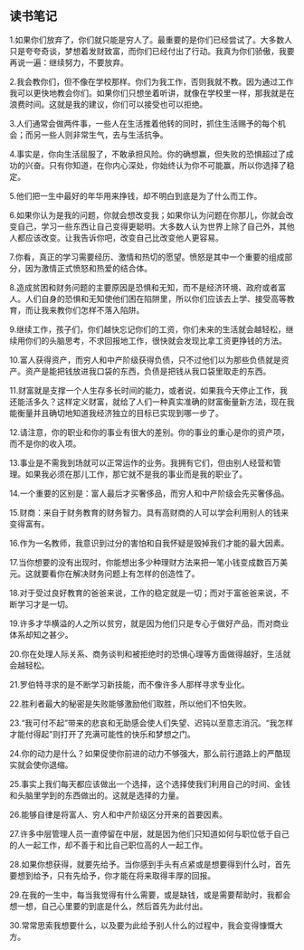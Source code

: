 ## 读书笔记

1.如果你们放弃了，你们就只能是穷人了。最重要的是你们已经尝试了。大多数人只是夸夸奇谈，梦想着发财致富，而你们已经付出了行动。我真为你们骄傲，我要再说一遍：继续努力，不要放弃。

2.我会教你们，但不像在学校那样。你们为我工作，否则我就不教。因为通过工作我可以更快地教会你们。如果你们只想坐着听讲，就像在学校里一样，那我就是在浪费时间。这就是我的建议，你们可以接受也可以拒绝。

3.人们通常会做两件事，一些人在生活推着他转的同时，抓住生活赐予的每个机会；而另一些人则非常生气，去与生活抗争。

4.事实是，你向生活屈服了，不敢承担风险。你的确想赢，但失败的恐惧超过了成功的兴奋。只有你知道，在你内心深处，你始终认为你不可能赢，所以你选择了稳定。

5.他们把一生中最好的年华用来挣钱，却不明白到底是为了什么而工作。

6.如果你认为是我的问题，你就会想改变我；如果你认为问题在你那儿，你就会改变自己，学习一些东西让自己变得更聪明。大多数人认为世界上除了自己外，其他人都应该改变。让我告诉你吧，改变自己比改变他人更容易。

7.你看，真正的学习需要经历、激情和热切的愿望。愤怒是其中一个重要的组成部分，因为激情正式愤怒和热爱的结合体。

8.造成贫困和财务问题的主要原因是恐惧和无知，而不是经济环境、政府或者富人。人们自身的恐惧和无知使他们困在陷阱里，所以你们应该去上学、接受高等教育，而让我来教你们怎样不落入陷阱。

9.继续工作，孩子们，你们越快忘记你们的工资，你们未来的生活就会越轻松，继续用你们的头脑思考，不求回报地工作，很快就会发现比拿工资更挣钱的方法。

10.富人获得资产，而穷人和中产阶级获得负债，只不过他们以为那些负债就是资产。资产是能把钱放进我口袋的东西，负债是把钱从我口袋里取走的东西。

11.财富就是支撑一个人生存多长时间的能力，或者说，如果我今天停止工作，我还能活多久？这样定义财富，就给了人们一种真实准确的财富衡量新方法，现在我能衡量并且确切地知道我经济独立的目标已实现到哪一步了。

12.请注意，你的职业和你的事业有很大的差别。你的事业的重心是你的资产项，而不是你的收入项。

13.事业是不需我到场就可以正常运作的业务。我拥有它们，但由别人经营和管理。如果我必须在那儿工作，那它就不是我的事业而是我的职业了。

14.一个重要的区别是：富人最后才买奢侈品，而穷人和中产阶级会先买奢侈品。

15.财商：来自于财务教育的财务智力。具有高财商的人可以学会利用别人的钱来变得富有。

16.作为一名教师，我意识到过分的害怕和自我怀疑是毁掉我们才能的最大因素。

17.当你想要的没有出现时，你能想出多少种理财方法来把一笔小钱变成数百万美元。这就要看你在解决财务问题上有怎样的创造性了。

18.对于受过良好教育的爸爸来说，工作的稳定就是一切；而对于富爸爸来说，不断学习才是一切。

19.许多才华横溢的人之所以贫穷，就是因为他们只是专心于做好产品，而对商业体系却知之甚少。

20.你在处理人际关系、商务谈判和被拒绝时的恐惧心理等方面做得越好，生活就会越轻松。

21.罗伯特寻求的是不断学习新技能，而不像许多人那样寻求专业化。

22.胜利者最大的秘密是失败能够激励他们取胜，所以他们不怕失败。

23.“我可付不起”带来的悲哀和无助感会使人们失望、迟钝以至意志消沉。“我怎样才能付得起”则打开了充满可能性的快乐和梦想之门。

24.你的动力是什么？如果促使你前进的动力不够强大，那么前行道路上的严酷现实就会使你退缩。

25.事实上我们每天都应该做出一个选择，这个选择使我们利用自己的时间、金钱和头脑里学到的东西做出的。这就是选择的力量。

26.能够自律是将富人、穷人和中产阶级区分开来的首要因素。

27.许多中层管理人员一直停留在中层，就是因为他们只知道如何与职位低于自己的人一起工作，却不善于和比自己职位高的人一起工作。

28.如果你想获得，就要先给予。当你感到手头有点紧或是想要得到什么时，首先要想到给予，只有先给予，你才能在将来取得丰厚的回报。

29.在我的一生中，每当我觉得有什么需要，或是缺钱，或是需要帮助时，我都会想一想，自己心里要的到底是什么，然后首先为此付出。

30.常常思索我想要什么，以及要为此给予别人什么的过程中，我会变得慷慨大方。
